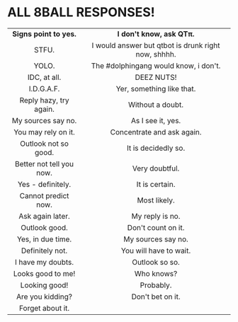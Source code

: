 ALL 8BALL RESPONSES!
====================
| | |
|:---------------------------------------------------:|:---------------------------------------------------:|
|**Signs point to yes.**|**I don't know, ask QTπ.**|
|STFU.|I would answer but qtbot is drunk right now, shhhh.|
|YOLO.|The #dolphingang would know, i don't.|
|IDC, at all.|DEEZ NUTS!|
|I.D.G.A.F.|Yer, something like that.|
|Reply hazy, try again.|Without a doubt.|
|My sources say no.|As I see it, yes.|
|You may rely on it.|Concentrate and ask again.|
|Outlook not so good.|It is decidedly so.|
|Better not tell you now.|Very doubtful.|
|Yes - definitely.|It is certain.|
|Cannot predict now.|Most likely.|
|Ask again later.|My reply is no.|
|Outlook good.|Don't count on it.|
|Yes, in due time.|My sources say no.|
|Definitely not.|You will have to wait.|
|I have my doubts.|Outlook so so.|
|Looks good to me!|Who knows?|
|Looking good!|Probably.|
|Are you kidding?|Don't bet on it.|
|Forget about it.|
